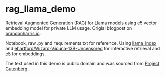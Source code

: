 # rag_llama_demo
Retrieval Augmented Generation (RAG) for Llama models using e5 vector embedding model for private LLM usage. Origial blogpost on [brandonharris.io](http://brandonharris.io).

Notebook, raw .py and requirements.txt for reference. Using [llama_index](https://github.com/jerryjliu/llama_index) and [ehartford/Wizard-Vicuna-13B-Uncensored](https://huggingface.co/ehartford/Wizard-Vicuna-13B-Uncensored) for interactive retrieval and [e5](https://huggingface.co/intfloat/e5-large-v2) for embeddings.

The text used in this demo is public domain and was sourced from [Project Gutenberg](https://www.gutenberg.org/ebooks/30691).
